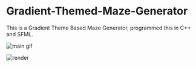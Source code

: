 # Gradient-Themed-Maze-Generator

This is a Gradient Theme Based Maze Generator, programmed this in C++ and SFML.

![main gif](https://github.com/irrevocablesake/Gradient-Themed-Maze-Generator/blob/master/images/main_gif.gif)


![render](https://github.com/irrevocablesake/Gradient-Themed-Maze-Generator/blob/master/images/render.png)


